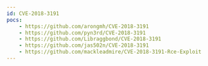 ```yaml
---
id: CVE-2018-3191
pocs:
    - https://github.com/arongmh/CVE-2018-3191
    - https://github.com/pyn3rd/CVE-2018-3191
    - https://github.com/Libraggbond/CVE-2018-3191
    - https://github.com/jas502n/CVE-2018-3191
    - https://github.com/mackleadmire/CVE-2018-3191-Rce-Exploit
---
```

